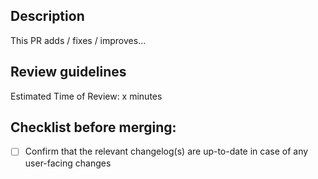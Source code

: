 <!-- Pull Request guidelines:
1. Give the PR a relevant and descriptive title, using one of the supported commit types:
   [ build, ci, chore, docs, feat, fix, perf, refactor, release, revert, style, test ]
2. Explain what the PR does and why it is useful
3. Add any supporting resources (screenshots, test results, etc)
4. Help the reviewer by suggesting the method and estimated time to review
5. If applicable, make a checklist of tasks that should be completed before merging
6. If applicable, mention related issues (blocked by / blocks)
7. Post creation actions: tag reviewers and optionally link the PR to its related issues under the Development section
-->

## Description

<!-- Required: explain what the PR does and why it is useful -->
This PR adds / fixes / improves...

<!-- Optional: add additional resources (links, screenshots, test results, etc)
## Supporting information
-->

## Review guidelines

<!-- Required: estimate how long a review should take -->
Estimated Time of Review: x minutes

<!-- Optional: provide more suggestions such as "Review by commit", "Read this documentation first", etc -->

## Checklist before merging:

- [ ] Confirm that the relevant changelog(s) are up-to-date in case of any user-facing changes

<!-- Optional: define further tasks that should be completed before merging
- [x] Task 1
- [ ] Task 2
-->

<!-- Optional: link related issues
## Related issues
### Blocked by:
- #0

### Blocks:
- #0
-->